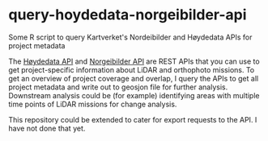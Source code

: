 # query-hoydedata-norgeibilder-api
Some R script to query Kartverket's Nordeibilder and Høydedata APIs for project metadata

The [Høydedata API](https://hoydedata.no/LaserInnsyn2/dok/webtjenester.pdf) and [Norgeibilder API](https://norgeibilder.no/dok/webtjenester.pdf) are REST APIs that you can use to get project-specific information about LiDAR and orthophoto missions. To get an overview of project coverage and overlap, I query the APIs to get all project metadata and write out to geosjon file for further analysis. Downstream analysis could be (for example) identifying areas with multiple time points of LiDAR missions for change analysis.

This repository could be extended to cater for export requests to the API. I have not done that yet.

